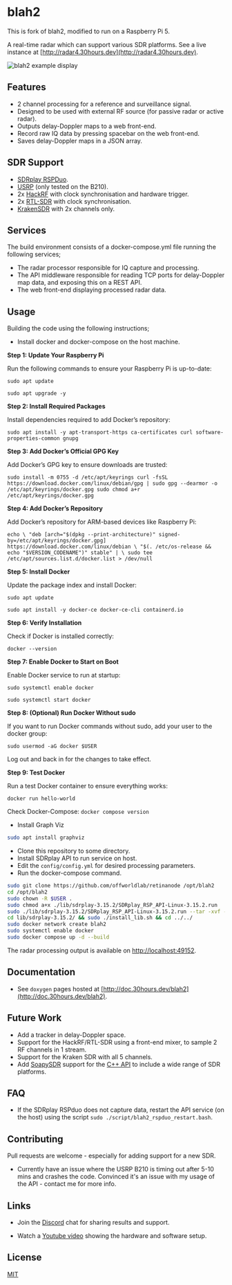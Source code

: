 # blah2

This is fork of blah2, modified to run on a Raspberry Pi 5.


A real-time radar which can support various SDR platforms. See a live instance at [http://radar4.30hours.dev](http://radar4.30hours.dev).

![blah2 example display](./example.png "blah2")

## Features

- 2 channel processing for a reference and surveillance signal.
- Designed to be used with external RF source (for passive radar or active radar).
- Outputs delay-Doppler maps to a web front-end.
- Record raw IQ data by pressing spacebar on the web front-end.
- Saves delay-Doppler maps in a JSON array.

## SDR Support

- [SDRplay RSPDuo](https://www.sdrplay.com/rspduo/).
- [USRP](https://www.ettus.com/products/) (only tested on the B210).
- 2x [HackRF](https://greatscottgadgets.com/hackrf/) with clock synchronisation and hardware trigger.
- 2x [RTL-SDR](https://www.rtl-sdr.com/) with clock synchronisation.
- [KrakenSDR](https://www.krakenrf.com/) with 2x channels only.

## Services

The build environment consists of a docker-compose.yml file running the following services;

- The radar processor responsible for IQ capture and processing.
- The API middleware responsible for reading TCP ports for delay-Doppler map data, and exposing this on a REST API.
- The web front-end displaying processed radar data.

## Usage

Building the code using the following instructions; 

- Install docker and docker-compose on the host machine.

**Step 1: Update Your Raspberry Pi**

Run the following commands to ensure your Raspberry Pi is up-to-date:

`sudo apt update`

`sudo apt upgrade -y`

**Step 2: Install Required Packages**

Install dependencies required to add Docker’s repository:

`sudo apt install -y apt-transport-https ca-certificates curl software-properties-common gnupg`

**Step 3: Add Docker’s Official GPG Key**

Add Docker’s GPG key to ensure downloads are trusted:

`sudo install -m 0755 -d /etc/apt/keyrings
curl -fsSL https://download.docker.com/linux/debian/gpg | sudo gpg --dearmor -o /etc/apt/keyrings/docker.gpg
sudo chmod a+r /etc/apt/keyrings/docker.gpg`

**Step 4: Add Docker’s Repository**

Add Docker’s repository for ARM-based devices like Raspberry Pi:

`echo \
  "deb [arch="$(dpkg --print-architecture)" signed-by=/etc/apt/keyrings/docker.gpg] https://download.docker.com/linux/debian \
  "$(. /etc/os-release && echo "$VERSION_CODENAME")" stable" | \
  sudo tee /etc/apt/sources.list.d/docker.list > /dev/null`

**Step 5: Install Docker**

Update the package index and install Docker:

`sudo apt update`

`sudo apt install -y docker-ce docker-ce-cli containerd.io`

**Step 6: Verify Installation**

Check if Docker is installed correctly:

`docker --version`

**Step 7: Enable Docker to Start on Boot**

Enable Docker service to run at startup:

`sudo systemctl enable docker`

`sudo systemctl start docker`

**Step 8: (Optional) Run Docker Without sudo**

If you want to run Docker commands without sudo, add your user to the docker group:

`sudo usermod -aG docker $USER`

Log out and back in for the changes to take effect.

**Step 9: Test Docker**

Run a test Docker container to ensure everything works:

`docker run hello-world`

Check Docker-Compose:
`docker compose version`

- Install Graph Viz
```bash
sudo apt install graphviz
```

- Clone this repository to some directory.
- Install SDRplay API to run service on host.
- Edit the `config/config.yml` for desired processing parameters.
- Run the docker-compose command.

```bash
sudo git clone https://github.com/offworldlab/retinanode /opt/blah2
cd /opt/blah2
sudo chown -R $USER .
sudo chmod a+x ./lib/sdrplay-3.15.2/SDRplay_RSP_API-Linux-3.15.2.run
sudo ./lib/sdrplay-3.15.2/SDRplay_RSP_API-Linux-3.15.2.run --tar -xvf -C ./lib/sdrplay-3.15.2
cd lib/sdrplay-3.15.2/ && sudo ./install_lib.sh && cd ../../
sudo docker network create blah2
sudo systemctl enable docker
sudo docker compose up -d --build
```

The radar processing output is available on [http://localhost:49152](http://localhost:49152).

## Documentation

- See `doxygen` pages hosted at [http://doc.30hours.dev/blah2](http://doc.30hours.dev/blah2).

## Future Work

- Add a tracker in delay-Doppler space.
- Support for the HackRF/RTL-SDR using a front-end mixer, to sample 2 RF channels in 1 stream.
- Support for the Kraken SDR with all 5 channels.
- Add [SoapySDR](https://github.com/pothosware/SoapySDR) support for the [C++ API](https://github.com/pothosware/SoapySDR/wiki/Cpp_API_Example) to include a wide range of SDR platforms.

## FAQ

- If the SDRplay RSPduo does not capture data, restart the API service (on the host) using the script `sudo ./script/blah2_rspduo_restart.bash`.

## Contributing

Pull requests are welcome - especially for adding support for a new SDR. 

- Currently have an issue where the USRP B210 is timing out after 5-10 mins and crashes the code. Convinced it's an issue with my usage of the API - contact me for more info.

## Links

- Join the [Discord](https://discord.gg/ewNQbeK5Zn) chat for sharing results and support.

- Watch a [Youtube video](https://www.youtube.com/watch?v=FF2n28qoTQM) showing the hardware and software setup.

## License

[MIT](https://choosealicense.com/licenses/mit/)
